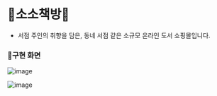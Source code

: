 # 📖소소책방📖
- 서점 주인의 취향을 담은, 동네 서점 같은 소규모 온라인 도서 쇼핑몰입니다.



### 🔎구현 화면
![image](https://user-images.githubusercontent.com/73736082/125175048-93a8ec80-e204-11eb-8850-a98a399258b6.png)

![image](https://user-images.githubusercontent.com/73736082/125175030-7542f100-e204-11eb-9b3f-e3d59d9b9618.png)
